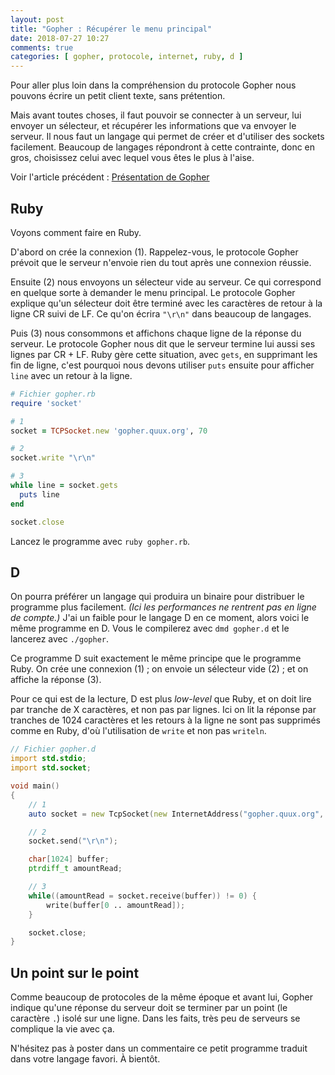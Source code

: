 ```yaml
---
layout: post
title: "Gopher : Récupérer le menu principal"
date: 2018-07-27 10:27
comments: true
categories: [ gopher, protocole, internet, ruby, d ]
---
```


Pour aller plus loin dans la compréhension du protocole Gopher nous pouvons écrire un
petit client texte, sans prétention.

Mais avant toutes choses, il faut pouvoir se connecter à un serveur, lui envoyer un
sélecteur, et récupérer les informations que va envoyer le serveur.
Il nous faut un langage qui
permet de créer et d'utiliser des sockets facilement. Beaucoup de langages
répondront à cette contrainte, donc en gros, choisissez celui avec lequel vous êtes le
plus à l'aise.

<!-- more -->

Voir l'article précédent : [Présentation de Gopher](/blog/2018/07/21/presentation-de-gopher/)

## Ruby

Voyons comment faire en Ruby.

D'abord on crée la connexion (1). Rappelez-vous,
le protocole Gopher prévoit que le serveur n'envoie rien du tout après une
connexion réussie.

Ensuite (2) nous envoyons un sélecteur vide au serveur.
Ce qui correspond en quelque sorte à demander le menu principal. Le
protocole Gopher explique qu'un sélecteur doit être terminé avec les caractères
de retour à la ligne CR suivi de LF. Ce qu'on écrira `"\r\n"` dans beaucoup de
langages.

Puis (3) nous consommons et affichons chaque ligne de la réponse du
serveur. Le protocole Gopher nous dit que le serveur termine lui aussi ses
lignes par CR + LF. Ruby gère cette situation, avec `gets`, en supprimant les
fin de ligne, c'est pourquoi nous devons utiliser `puts` ensuite pour afficher
`line` avec un retour à la ligne.

```ruby
# Fichier gopher.rb
require 'socket'

# 1
socket = TCPSocket.new 'gopher.quux.org', 70

# 2
socket.write "\r\n"

# 3
while line = socket.gets
  puts line
end

socket.close
```

Lancez le programme avec `ruby gopher.rb`.

## D

On pourra préférer un langage qui produira un binaire pour distribuer le programme plus
facilement. *(Ici les performances ne rentrent pas en ligne de compte.)* J'ai un
faible pour le langage D en ce moment, alors voici le même programme en D.
Vous le compilerez avec `dmd gopher.d` et le lancerez avec `./gopher`.

Ce programme D suit exactement le même principe que le programme Ruby. On
crée une connexion (1) ; on envoie un sélecteur vide (2) ; et on affiche la
réponse (3).

Pour ce qui est de la lecture, D est plus *low-level* que Ruby, et
on doit lire par tranche de X caractères, et non pas par lignes. Ici on lit
la réponse par tranches de 1024 caractères et les retours à la ligne ne sont
pas supprimés comme en Ruby, d'où l'utilisation de `write` et non pas `writeln`.

```d
// Fichier gopher.d
import std.stdio;
import std.socket;

void main()
{
    // 1
    auto socket = new TcpSocket(new InternetAddress("gopher.quux.org", 70));

    // 2
    socket.send("\r\n");

    char[1024] buffer;
    ptrdiff_t amountRead;

    // 3
    while((amountRead = socket.receive(buffer)) != 0) {
        write(buffer[0 .. amountRead]);
    }

    socket.close;
}
```

## Un point sur le point

Comme beaucoup de protocoles de la même époque et avant lui, Gopher indique
qu'une réponse du serveur doit se terminer par un point (le caractère `.`)
isolé sur une ligne. Dans les faits, très peu de serveurs se complique la
vie avec ça.

N'hésitez pas à poster dans un commentaire ce petit programme traduit dans votre
langage favori. À bientôt.
